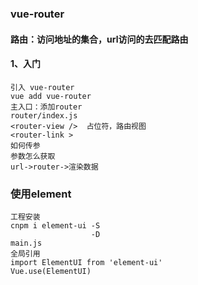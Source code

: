 ### vue-router
#### 路由：访问地址的集合，url访问的去匹配路由
#### 1、入门
    引入 vue-router
    vue add vue-router
    主入口：添加router
    router/index.js
    <router-view />  占位符，路由视图
    <router-link >
    如何传参
    参数怎么获取
    url->router->渲染数据
### 使用element  
    工程安装
    cnpm i element-ui -S  
                      -D
    main.js
    全局引用
    import ElementUI from 'element-ui'
    Vue.use(ElementUI)
    

